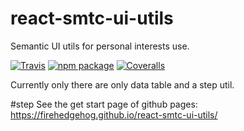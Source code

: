 # react-smtc-ui-utils
Semantic UI utils for personal interests use.

[![Travis][build-badge]][build]
[![npm package][npm-badge]][npm]
[![Coveralls][coveralls-badge]][coveralls]

Currently only there are only data table and a step util.

[build-badge]: https://img.shields.io/travis/user/repo/master.png?style=flat-square
[build]: https://travis-ci.org/fireHedgehog/react-smtc-ui-utils

[npm-badge]: https://img.shields.io/npm/v/npm-package.png?style=flat-square
[npm]: https://www.npmjs.org/package/npm-package

[coveralls-badge]: https://img.shields.io/coveralls/user/repo/master.png?style=flat-square
[coveralls]: https://coveralls.io/github/user/repo


#step
See the get start page of github pages:
https://firehedgehog.github.io/react-smtc-ui-utils/

